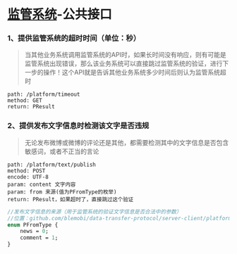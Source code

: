 # [监管系统](https://github.com/blemobi/go-platform-manager.git)-公共接口

### 1、提供监管系统的超时时间（单位：秒）
> 当其他业务系统调用监管系统的API时，如果长时间没有响应，则有可能是监管系统出现错误，那么该业务系统可以直接跳过监管系统的验证，进行下一步的操作！这个API就是告诉其他业务系统多少时间后则认为监管系统超时

	path: /platform/timeout
	method: GET
	return: PResult
	
### 2、提供发布文字信息时检测该文字是否违规
> 无论发布微博或微博的评论还是其他，都需要检测其中的文字信息是否包含敏感词，或者不正当的言论
	
	path: /platform/text/publish
	method: POST
	encode: UTF-8
	param: content 文字内容
	param: from 来源(值为PFromType的枚举)
	return: PResult，如果超时了，直接跳过这个验证
	
```protobuf
//发布文字信息的来源（用于监管系统的验证文字信息是否合法中的参数）
//位置：github.com/blemobi/data-transfer-protocol/server-client/platform.proto
enum PFromType {
	news = 0;
	comment = 1;
}
```